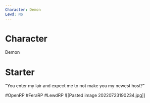 ```yaml
---
Character: Demon
Lewd: No
---
```

# Character
Demon

# Starter
"You enter my lair and expect me to not make you my newest host?"

#OpenRP #FeraRP #LewdRP 
![[Pasted image 20220723190234.jpg]]